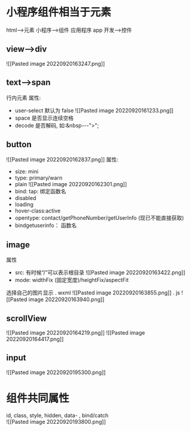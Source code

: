 # 小程序组件相当于元素
html-->元素
小程序-->组件
应用程序 app 开发-->控件

## view-->div
![[Pasted image 20220920163247.png]]
## text-->span
行内元素
属性: 
- user-select  默认为 false ![[Pasted image 20220920161233.png]]
- space 是否显示连续空格
- decode 是否解码,  如:&nbsp---">"; 

## button
![[Pasted image 20220920162837.png]]
属性: 
- size: mini
- type: primary/warn
- plain ![[Pasted image 20220920162301.png]]
- bind: tap: 绑定函数名
- disabled
- loading
- hover-class:active
- opentype: contact/getPhoneNumber/getUserInfo (现已不能直接获取)
- bindgetuserinfo： 函数名

## image
属性
- src:  有时候“/”可以表示根目录
![[Pasted image 20220920163422.png]]
- mode: widthFix (固定宽度)/heightFix/aspectFit

选择自己的图片显示
. wxml 
![[Pasted image 20220920163855.png]]
. js 
![[Pasted image 20220920163940.png]]

## scrollView
![[Pasted image 20220920164219.png]]
![[Pasted image 20220920164417.png]]

## input
![[Pasted image 20220920195300.png]]
# 组件共同属性
id, class, style, hidden, data- , bind/catch  
![[Pasted image 20220920193800.png]]